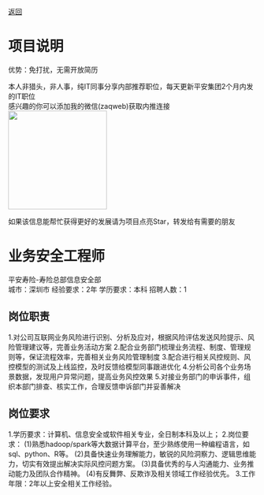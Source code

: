 [返回](../../)

# 项目说明

优势：免打扰，无需开放简历

本人非猎头，非人事，纯IT同事分享内部推荐职位，每天更新平安集团2个月内发的IT职位  
感兴趣的你可以添加我的微信(zaqweb)获取内推连接  
<img src="https://github.com/zaqweb/PA-IT-JOBS/blob/master/WechatICode.jpeg"  height="200" width="200">

如果该信息能帮忙获得更好的发展请为项目点亮Star，转发给有需要的朋友

# 业务安全工程师
平安寿险-寿险总部信息安全部  
城市：深圳市 经验要求：2年 学历要求：本科  招聘人数：1

## 岗位职责
1.对公司互联网业务风险进行识别、分析及应对，根据风险评估发送风险提示、风险管理建议等，完善业务活动方案
2.配合业务部门梳理业务流程、制度、管理规则等，保证流程效率，完善相关业务风险管理制度
3.配合进行相关风控规则、风控模型的测试及上线监控，及时反馈给模型同事跟进优化
4.分析公司各个业务场景数据，发现用户异常问题，提高业务风控效果
5.对接业务部门的申诉事件，组织本部门排查、核实工作，合理反馈申诉部门并妥善解决

## 岗位要求
1.学历要求：计算机、信息安全或软件相关专业，全日制本科及以上；
2.岗位要求：
(1)熟悉hadoop/spark等大数据计算平台，至少熟练使用一种编程语言，如sql、python、R等。
(2)具备快速业务理解能力，敏锐的风险洞察力、逻辑思维能力，切实有效提出解决实际风控问题方案。
(3)具备优秀的与人沟通能力、业务推动能力及团队合作精神。
(4)有反舞弊、反欺诈及相关领域工作经验优先。
3.工作年限：2年以上安全相关工作经验。




